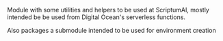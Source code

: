 
Module with some utilities and helpers to be used at ScriptumAI, mostly intended be be used from Digital Ocean's serverless functions.

Also packages a submodule intended to be used for environment creation
